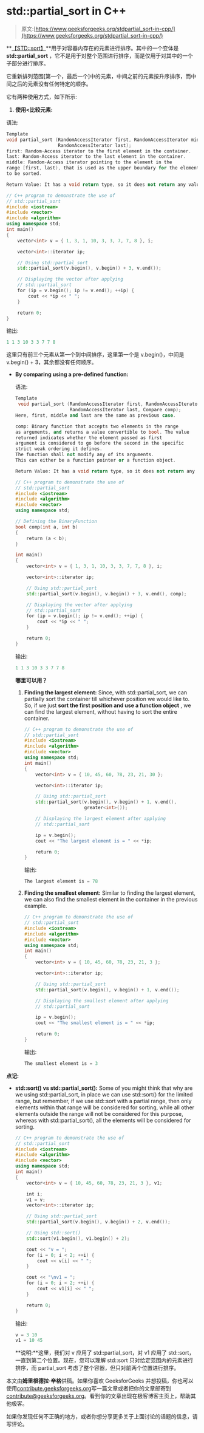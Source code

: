 # std::partial_sort in C++

> 原文:[https://www.geeksforgeeks.org/stdpartial_sort-in-cpp/](https://www.geeksforgeeks.org/stdpartial_sort-in-cpp/)

**[【STD::sort】](https://www.geeksforgeeks.org/sort-c-stl/)**用于对容器内存在的元素进行排序。其中的一个变体是 **std::partial_sort** ，它不是用于对整个范围进行排序，而是仅用于对其中的一个子部分进行排序。

它重新排列范围[第一个，最后一个]中的元素，中间之前的元素按升序排序，而中间之后的元素没有任何特定的顺序。

它有两种使用方式，如下所示:

1.  **使用<比较元素:**

语法:

```cpp
Template 
void partial_sort (RandomAccessIterator first, RandomAccessIterator middle,
                   RandomAccessIterator last); 
first: Random-Access iterator to the first element in the container.
last: Random-Access iterator to the last element in the container.
middle: Random-Access iterator pointing to the element in the 
range [first, last), that is used as the upper boundary for the elements 
to be sorted.

Return Value: It has a void return type, so it does not return any value.

```

```cpp
// C++ program to demonstrate the use of
// std::partial_sort
#include <iostream>
#include <vector>
#include <algorithm>
using namespace std;
int main()
{
    vector<int> v = { 1, 3, 1, 10, 3, 3, 7, 7, 8 }, i;

    vector<int>::iterator ip;

    // Using std::partial_sort
    std::partial_sort(v.begin(), v.begin() + 3, v.end());

    // Displaying the vector after applying
    // std::partial_sort
    for (ip = v.begin(); ip != v.end(); ++ip) {
        cout << *ip << " ";
    }

    return 0;
}
```

输出:

```cpp
1 1 3 10 3 3 7 7 8 

```

这里只有前三个元素从第一个到中间排序，这里第一个是 v.begin()，中间是 v.begin() + 3，其余都没有任何顺序。

*   **By comparing using a pre-defined function:**

    语法:

    ```cpp
    Template
     void partial_sort (RandomAccessIterator first, RandomAccessIterator middle,
                        RandomAccessIterator last, Compare comp); 
    Here, first, middle and last are the same as previous case.

    comp: Binary function that accepts two elements in the range 
    as arguments, and returns a value convertible to bool. The value 
    returned indicates whether the element passed as first 
    argument is considered to go before the second in the specific
    strict weak ordering it defines.
    The function shall not modify any of its arguments.
    This can either be a function pointer or a function object.

    Return Value: It has a void return type, so it does not return any value.

    ```

    ```cpp
    // C++ program to demonstrate the use of
    // std::partial_sort
    #include <iostream>
    #include <algorithm>
    #include <vector>
    using namespace std;

    // Defining the BinaryFunction
    bool comp(int a, int b)
    {
        return (a < b);
    }

    int main()
    {
        vector<int> v = { 1, 3, 1, 10, 3, 3, 7, 7, 8 }, i;

        vector<int>::iterator ip;

        // Using std::partial_sort
        std::partial_sort(v.begin(), v.begin() + 3, v.end(), comp);

        // Displaying the vector after applying
        // std::partial_sort
        for (ip = v.begin(); ip != v.end(); ++ip) {
            cout << *ip << " ";
        }

        return 0;
    }
    ```

    输出:

    ```cpp
    1 1 3 10 3 3 7 7 8 

    ```

    **哪里可以用？**

    1.  **Finding the largest element:** Since, with std::partial_sort, we can partially sort the container till whichever position we would like to. So, if we just **sort the first position and use a function object** , we can find the largest element, without having to sort the entire container.

        ```cpp
        // C++ program to demonstrate the use of
        // std::partial_sort
        #include <iostream>
        #include <algorithm>
        #include <vector>
        using namespace std;
        int main()
        {
            vector<int> v = { 10, 45, 60, 78, 23, 21, 30 };

            vector<int>::iterator ip;

            // Using std::partial_sort
            std::partial_sort(v.begin(), v.begin() + 1, v.end(),
                              greater<int>());

            // Displaying the largest element after applying
            // std::partial_sort

            ip = v.begin();
            cout << "The largest element is = " << *ip;

            return 0;
        }
        ```

        输出:

        ```cpp
        The largest element is = 78

        ```

    2.  **Finding the smallest element:** Similar to finding the largest element, we can also find the smallest element in the container in the previous example.

        ```cpp
        // C++ program to demonstrate the use of
        // std::partial_sort
        #include <iostream>
        #include <algorithm>
        #include <vector>
        using namespace std;
        int main()
        {
            vector<int> v = { 10, 45, 60, 78, 23, 21, 3 };

            vector<int>::iterator ip;

            // Using std::partial_sort
            std::partial_sort(v.begin(), v.begin() + 1, v.end());

            // Displaying the smallest element after applying
            // std::partial_sort

            ip = v.begin();
            cout << "The smallest element is = " << *ip;

            return 0;
        }
        ```

        输出:

        ```cpp
        The smallest element is = 3

        ```

**点记:**

*   **std::sort() vs std::partial_sort():** Some of you might think that why are we using std::partial_sort, in place we can use std::sort() for the limited range, but remember, if we use std::sort with a partial range, then only elements within that range will be considered for sorting, while all other elements outside the range will not be considered for this purpose, whereas with std::partial_sort(), all the elements will be considered for sorting.

    ```cpp
    // C++ program to demonstrate the use of
    // std::partial_sort
    #include <iostream>
    #include <algorithm>
    #include <vector>
    using namespace std;
    int main()
    {
        vector<int> v = { 10, 45, 60, 78, 23, 21, 3 }, v1;

        int i;
        v1 = v;
        vector<int>::iterator ip;

        // Using std::partial_sort
        std::partial_sort(v.begin(), v.begin() + 2, v.end());

        // Using std::sort()
        std::sort(v1.begin(), v1.begin() + 2);

        cout << "v = ";
        for (i = 0; i < 2; ++i) {
            cout << v[i] << " ";
        }

        cout << "\nv1 = ";
        for (i = 0; i < 2; ++i) {
            cout << v1[i] << " ";
        }

        return 0;
    }
    ```

    输出:

    ```cpp
    v = 3 10
    v1 = 10 45

    ```

    **说明:**这里，我们对 v 应用了 std::partial_sort，对 v1 应用了 std::sort，一直到第二个位置。现在，您可以理解 std::sort 只对给定范围内的元素进行排序，而 partial_sort 考虑了整个容器，但只对前两个位置进行排序。

本文由**姆里根德拉·辛格**供稿。如果你喜欢 GeeksforGeeks 并想投稿，你也可以使用[contribute.geeksforgeeks.org](http://www.contribute.geeksforgeeks.org)写一篇文章或者把你的文章邮寄到 contribute@geeksforgeeks.org。看到你的文章出现在极客博客主页上，帮助其他极客。

如果你发现任何不正确的地方，或者你想分享更多关于上面讨论的话题的信息，请写评论。